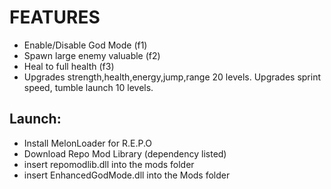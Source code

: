 # FEATURES
- Enable/Disable God Mode (f1)
- Spawn large enemy valuable (f2)
- Heal to full health (f3)
- Upgrades strength,health,energy,jump,range 20 levels. Upgrades sprint speed, tumble launch 10 levels. 
## Launch:
- Install MelonLoader for R.E.P.O
- Download Repo Mod Library (dependency listed)
- insert repomodlib.dll into the mods folder
- insert EnhancedGodMode.dll into the Mods folder
